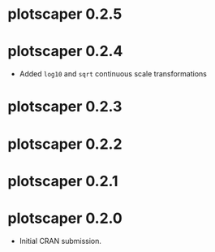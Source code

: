 # plotscaper 0.2.5

# plotscaper 0.2.4

- Added `log10` and `sqrt` continuous scale transformations

# plotscaper 0.2.3

# plotscaper 0.2.2

# plotscaper 0.2.1

# plotscaper 0.2.0

* Initial CRAN submission.
